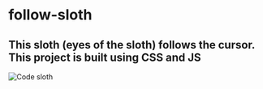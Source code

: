 # follow-sloth

## This sloth (eyes of the sloth) follows the cursor. This project is built using CSS and JS

![Code sloth](https://github.com/saranshseth93/follow-sloth/blob/master/code-sloth.gif)
